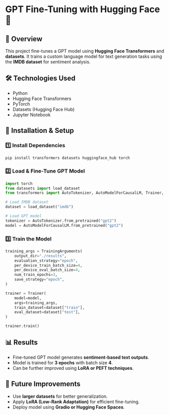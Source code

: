# GPT Fine-Tuning with Hugging Face 🚀

## 📌 Overview
This project fine-tunes a GPT model using **Hugging Face Transformers** and **datasets**. It trains a custom language model for text generation tasks using the **IMDB dataset** for sentiment analysis.

## 🛠️ Technologies Used
- Python
- Hugging Face Transformers
- PyTorch
- Datasets (Hugging Face Hub)
- Jupyter Notebook

## 🚀 Installation & Setup
### 1️⃣ Install Dependencies
```bash
pip install transformers datasets huggingface_hub torch
```

### 2️⃣ Load & Fine-Tune GPT Model
```python
import torch
from datasets import load_dataset
from transformers import AutoTokenizer, AutoModelForCausalLM, Trainer, TrainingArguments

# Load IMDB dataset
dataset = load_dataset("imdb")

# Load GPT model
tokenizer = AutoTokenizer.from_pretrained("gpt2")
model = AutoModelForCausalLM.from_pretrained("gpt2")
```

### 3️⃣ Train the Model
```python
training_args = TrainingArguments(
    output_dir="./results",
    evaluation_strategy="epoch",
    per_device_train_batch_size=4,
    per_device_eval_batch_size=4,
    num_train_epochs=3,
    save_strategy="epoch",
)

trainer = Trainer(
    model=model,
    args=training_args,
    train_dataset=dataset["train"],
    eval_dataset=dataset["test"],
)

trainer.train()
```

## 📊 Results
- Fine-tuned GPT model generates **sentiment-based text outputs**.
- Model is trained for **3 epochs** with batch size **4**.
- Can be further improved using **LoRA or PEFT techniques**.

## 📌 Future Improvements
- Use **larger datasets** for better generalization.
- Apply **LoRA (Low-Rank Adaptation)** for efficient fine-tuning.
- Deploy model using **Gradio or Hugging Face Spaces**.


